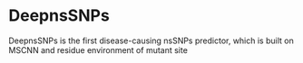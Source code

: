# DeepnsSNPs
DeepnsSNPs is the first disease-causing nsSNPs predictor, which is built on MSCNN and residue environment of mutant site
